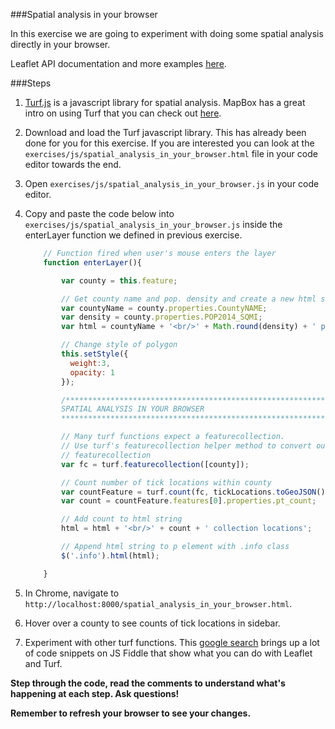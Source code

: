 ###Spatial analysis in your browser

In this exercise we are going to experiment with doing some spatial analysis directly in your browser.
 
Leaflet API documentation and more examples [here](http://leafletjs.com/).

###Steps

1. [Turf.js](http://turfjs.org/) is a javascript library for spatial analysis. MapBox has a great intro on using Turf that you can check out [here](https://www.mapbox.com/help/intro-to-turf/).

2. Download and load the Turf javascript library. This has already been done for you for this exercise. If you are interested you can look at the `exercises/js/spatial_analysis_in_your_browser.html` file in your code editor towards the end.

3. Open `exercises/js/spatial_analysis_in_your_browser.js` in your code editor.

4. Copy and paste the code below into `exercises/js/spatial_analysis_in_your_browser.js` inside the enterLayer function we defined in previous exercise.

    ```javascript
        // Function fired when user's mouse enters the layer
        function enterLayer(){

            var county = this.feature;

            // Get county name and pop. density and create a new html string
            var countyName = county.properties.CountyNAME;
            var density = county.properties.POP2014_SQMI;
            var html = countyName + '<br/>' + Math.round(density) + ' people / square mile';

            // Change style of polygon
            this.setStyle({
              weight:3,
              opacity: 1
            });

            /********************************************************************************
            SPATIAL ANALYSIS IN YOUR BROWSER
            ********************************************************************************/

            // Many turf functions expect a featurecollection. 
            // Use turf's featurecollection helper method to convert our geojson feature into a
            // featurecollection
            var fc = turf.featurecollection([county]);

            // Count number of tick locations within county
            var countFeature = turf.count(fc, tickLocations.toGeoJSON(), 'pt_count');
            var count = countFeature.features[0].properties.pt_count;

            // Add count to html string
            html = html + '<br/>' + count + ' collection locations';

            // Append html string to p element with .info class
            $('.info').html(html);

        }
    ```

5. In Chrome, navigate to `http://localhost:8000/spatial_analysis_in_your_browser.html`. 

6. Hover over a county to see counts of tick locations in sidebar. 

7. Experiment with other turf functions. This [google search](https://www.google.com/webhp?sourceid=chrome-instant&ion=1&espv=2&ie=UTF-8#q=leaflet%20turf%20jsfiddle) brings up a lot of code snippets on JS Fiddle that show what you can do with Leaflet and Turf.


__Step through the code, read the comments to understand what's happening at each step. Ask questions!__

__Remember to refresh your browser to see your changes.__
